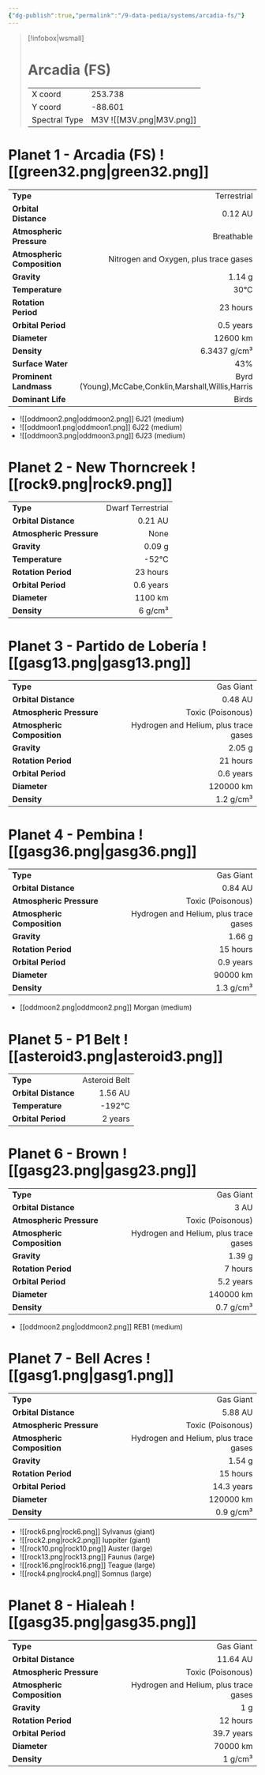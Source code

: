 ```yaml
---
{"dg-publish":true,"permalink":"/9-data-pedia/systems/arcadia-fs/"}
---
```


> [!infobox|wsmall]
> # Arcadia (FS)
> | | |
> | - | - |
> | X coord | 253.738 |
> | Y coord| -88.601 |
> | Spectral Type | M3V ![[M3V.png\|M3V.png]] |

# Planet 1 - Arcadia (FS) ![[green32.png\|green32.png]]
|                             |                           |
| --------------------------- | -------------------------:|
| **Type**                    |             Terrestrial |
| **Orbital Distance**        |   0.12 AU |
| **Atmospheric Pressure**    |       Breathable |
| **Atmospheric Composition** |      Nitrogen and Oxygen, plus trace gases |
| **Gravity**                 |        1.14 g |
| **Temperature**             |    30°C |
| **Rotation Period**         |  23 hours |
| **Orbital Period** | 0.5 years |
| **Diameter**                |      12600 km | 
| **Density**                 |    6.3437 g/cm³ |
| **Surface Water**           |           43% | 
| **Prominent Landmass**      |         Byrd (Young),McCabe,Conklin,Marshall,Willis,Harris | 
| **Dominant Life**           |         Birds |



- ![[oddmoon2.png\|oddmoon2.png]] 6J21 (medium)
- ![[oddmoon1.png\|oddmoon1.png]] 6J22 (medium)
- ![[oddmoon3.png\|oddmoon3.png]] 6J23 (medium)


# Planet 2 - New Thorncreek ![[rock9.png\|rock9.png]]
|                             |                           |
| --------------------------- | -------------------------:|
| **Type**                    |             Dwarf Terrestrial |
| **Orbital Distance**        |   0.21 AU |
| **Atmospheric Pressure**    |       None |
| **Gravity**                 |        0.09 g |
| **Temperature**             |    -52°C |
| **Rotation Period**         |  23 hours |
| **Orbital Period** | 0.6 years |
| **Diameter**                |      1100 km | 
| **Density**                 |    6 g/cm³ |





# Planet 3 - Partido de Lobería ![[gasg13.png\|gasg13.png]]
|                             |                           |
| --------------------------- | -------------------------:|
| **Type**                    |             Gas Giant |
| **Orbital Distance**        |   0.48 AU |
| **Atmospheric Pressure**    |       Toxic (Poisonous) |
| **Atmospheric Composition** |      Hydrogen and Helium, plus trace gases |
| **Gravity**                 |        2.05 g |
| **Rotation Period**         |  21 hours |
| **Orbital Period** | 0.6 years |
| **Diameter**                |      120000 km | 
| **Density**                 |    1.2 g/cm³ |





# Planet 4 - Pembina ![[gasg36.png\|gasg36.png]]
|                             |                           |
| --------------------------- | -------------------------:|
| **Type**                    |             Gas Giant |
| **Orbital Distance**        |   0.84 AU |
| **Atmospheric Pressure**    |       Toxic (Poisonous) |
| **Atmospheric Composition** |      Hydrogen and Helium, plus trace gases |
| **Gravity**                 |        1.66 g |
| **Rotation Period**         |  15 hours |
| **Orbital Period** | 0.9 years |
| **Diameter**                |      90000 km | 
| **Density**                 |    1.3 g/cm³ |



- [[oddmoon2.png\|oddmoon2.png]] Morgan (medium)

# Planet 5 - P1 Belt ![[asteroid3.png\|asteroid3.png]]
|                             |                           |
| --------------------------- | -------------------------:|
| **Type**                    |             Asteroid Belt |
| **Orbital Distance**        |   1.56 AU |
| **Temperature**             |    -192°C |
| **Orbital Period** | 2 years |





# Planet 6 - Brown ![[gasg23.png\|gasg23.png]]
|                             |                           |
| --------------------------- | -------------------------:|
| **Type**                    |             Gas Giant |
| **Orbital Distance**        |   3 AU |
| **Atmospheric Pressure**    |       Toxic (Poisonous) |
| **Atmospheric Composition** |      Hydrogen and Helium, plus trace gases |
| **Gravity**                 |        1.39 g |
| **Rotation Period**         |  7 hours |
| **Orbital Period** | 5.2 years |
| **Diameter**                |      140000 km | 
| **Density**                 |    0.7 g/cm³ |



- [[oddmoon2.png\|oddmoon2.png]] REB1 (medium)

# Planet 7 - Bell Acres ![[gasg1.png\|gasg1.png]]
|                             |                           |
| --------------------------- | -------------------------:|
| **Type**                    |             Gas Giant |
| **Orbital Distance**        |   5.88 AU |
| **Atmospheric Pressure**    |       Toxic (Poisonous) |
| **Atmospheric Composition** |      Hydrogen and Helium, plus trace gases |
| **Gravity**                 |        1.54 g |
| **Rotation Period**         |  15 hours |
| **Orbital Period** | 14.3 years |
| **Diameter**                |      120000 km | 
| **Density**                 |    0.9 g/cm³ |



- ![[rock6.png\|rock6.png]] Sylvanus (giant)
- ![[rock2.png\|rock2.png]] Iuppiter (giant)
- ![[rock10.png\|rock10.png]] Auster (large)
- ![[rock13.png\|rock13.png]] Faunus (large)
- ![[rock16.png\|rock16.png]] Teague (large)
- ![[rock4.png\|rock4.png]] Somnus (large)


# Planet 8 - Hialeah ![[gasg35.png\|gasg35.png]]
|                             |                           |
| --------------------------- | -------------------------:|
| **Type**                    |             Gas Giant |
| **Orbital Distance**        |   11.64 AU |
| **Atmospheric Pressure**    |       Toxic (Poisonous) |
| **Atmospheric Composition** |      Hydrogen and Helium, plus trace gases |
| **Gravity**                 |        1 g |
| **Rotation Period**         |  12 hours |
| **Orbital Period** | 39.7 years |
| **Diameter**                |      70000 km | 
| **Density**                 |    1 g/cm³ |





